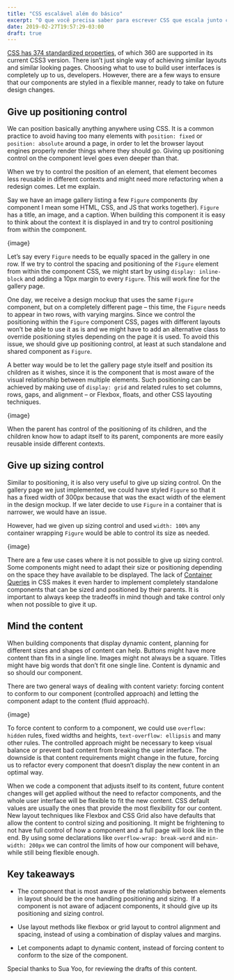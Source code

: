 ```yaml
---
title: "CSS escalável além do básico"
excerpt: "O que você precisa saber para escrever CSS que escala junto com o seu projeto."
date: 2019-02-27T19:57:29-03:00
draft: true
---
```


[CSS has 374 standardized properties](https://meiert.com/en/indices/css-properties/), of which 360 are supported in its current CSS3 version. There isn’t just single way of achieving similar layouts and similar looking pages. Choosing what to use to build user interfaces is completely up to us, developers. However, there are a few ways to ensure that our components are styled in a flexible manner, ready to take on future design changes.

## Give up positioning control

We can position basically anything anywhere using CSS. It is a common practice to avoid having too many elements with `position: fixed` or `position: absolute` around a page, in order to let the browser layout engines properly render things where they should go. Giving up positioning control on the component level goes even deeper than that.

When we try to control the position of an element, that element becomes less reusable in different contexts and might need more refactoring when a redesign comes. Let me explain.

Say we have an image gallery listing a few `Figure` components (by component I mean some HTML, CSS, and JS that works together). `Figure` has a title, an image, and a caption. When building this component it is easy to think about the context it is displayed in and try to control positioning from within the component.

{image}

Let’s say every `Figure` needs to be equally spaced in the gallery in one row. If we try to control the spacing and positioning of the `Figure` element from within the component CSS, we might start by using `display: inline-block` and adding a 10px margin to every `Figure`. This will work fine for the gallery page. 

One day, we receive a design mockup that uses the same `Figure` component, but on a completely different page – this time, the `Figure` needs to appear in two rows, with varying margins. Since we control the positioning within the `Figure` component CSS, pages with different layouts won’t be able to use it as is and we might have to add an alternative class to override positioning styles depending on the page it is used. To avoid this issue, we should give up positioning control, at least at such standalone and shared component as `Figure`.

A better way would be to let the gallery page style itself and position its children as it wishes, since it is the component that is most aware of the visual relationship between multiple elements. Such positioning can be achieved by making use of `display: grid` and related rules to set columns, rows, gaps, and alignment – or Flexbox, floats, and other CSS layouting techniques.

{image}

When the parent has control of the positioning of its children, and the children know how to adapt itself to its parent, components are more easily reusable inside different contexts.

## Give up sizing control

Similar to positioning, it is also very useful to give up sizing control. On the gallery page we just implemented, we could have styled `Figure` so that it has a fixed width of 300px because that was the exact width of the element in the design mockup. If we later decide to use `Figure` in a container that is narrower, we would have an issue.

However, had we given up sizing control and used `width: 100%` any container wrapping `Figure` would be able to control its size as needed.

{image}

There are a few use cases where it is not possible to give up sizing control. Some components might need to adapt their size or positioning depending on the space they have available to be displayed. The lack of [Container Queries](https://alistapart.com/article/container-queries-once-more-unto-the-breach) in CSS makes it even harder to implement completely standalone components that can be sized and positioned by their parents. It is important to always keep the tradeoffs in mind though and take control only when not possible to give it up.

## Mind the content

When building components that display dynamic content, planning for different sizes and shapes of content can help. Buttons might have more content than fits in a single line. Images might not always be a square. Titles might have big words that don’t fit one single line. Content is dynamic and so should our component.

There are two general ways of dealing with content variety: forcing content to conform to our component (controlled approach) and letting the component adapt to the content (fluid approach).

{image}

To force content to conform to a component, we could use `overflow: hidden` rules, fixed widths and heights, `text-overflow: ellipsis` and many other rules. The controlled approach might be necessary to keep visual balance or prevent bad content from breaking the user interface. The downside is that content requirements might change in the future, forcing us to refactor every component that doesn’t display the new content in an optimal way.

When we code a component that adjusts itself to its content, future content changes will get applied without the need to refactor components, and the whole user interface will be flexible to fit the new content. CSS default values are usually the ones that provide the most flexibility for our content. New layout techniques like Flexbox and CSS Grid also have defaults that allow the content to control sizing and positioning. It might be frightening to not have full control of how a component and a full page will look like in the end. By using some declarations like `overflow-wrap: break-word` and `min-width: 200px` we can control the limits of how our component will behave, while still being flexible enough.

## Key takeaways

- The component that is most aware of the relationship between elements in layout should be the one handling positioning and sizing.  If a component is not aware of adjacent components, it should give up its positioning and sizing control.

- Use layout methods like flexbox or grid layout to control alignment and spacing, instead of using a combination of display values and margins.

- Let components adapt to dynamic content, instead of forcing content to conform to the size of the component.

Special thanks to Sua Yoo, for reviewing the drafts of this content.